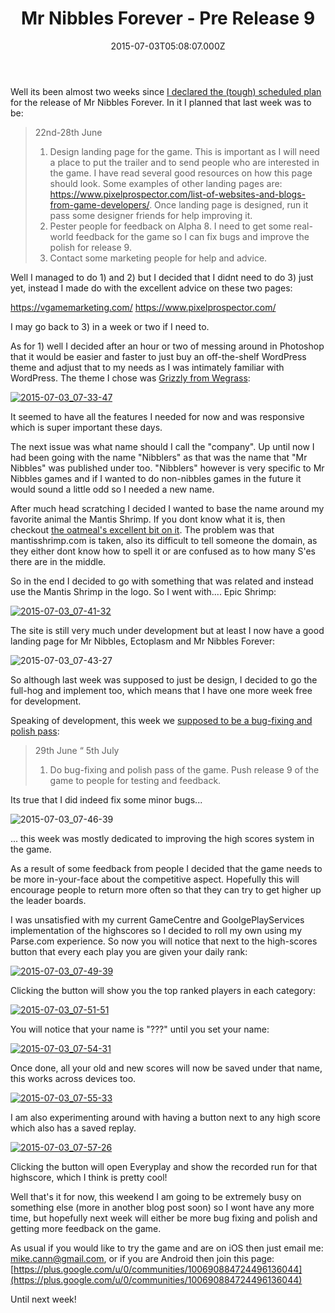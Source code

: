 ﻿---
coverImage: /posts/mr-nibbles-forever-pre-release-9/cover.jpg
date: "2015-07-03T05:08:07.000Z"
tags:
  - 2d
  - development
  - game
  - mr nibbles
  - physics
  - unity
  - unity3d
title: Mr Nibbles Forever - Pre Release 9
oldUrl: /mr-nibbles-forever/mr-nibbles-forever-pre-release-9
---

Well its been almost two weeks since [I declared the (tough) scheduled plan](https://www.mikecann.blog/myprojects/mr-nibbles-forever-getting-it-done/) for the release of Mr Nibbles Forever. In it I planned that last week was to be:

<!-- more -->

> 22nd-28th June
>
> 1. Design landing page for the game. This is important as I will need a place to put the trailer and to send people who are interested in the game. I have read several good resources on how this page should look. Some examples of other landing pages are: https://www.pixelprospector.com/list-of-websites-and-blogs-from-game-developers/. Once landing page is designed, run it pass some designer friends for help improving it.
> 2. Pester people for feedback on Alpha 8\. I need to get some real-world feedback for the game so I can fix bugs and improve the polish for release 9.
> 3. Contact some marketing people for help and advice.

Well I managed to do 1) and 2) but I decided that I didnt need to do 3) just yet, instead I made do with the excellent advice on these two pages:

https://vgamemarketing.com/
https://www.pixelprospector.com/

I may go back to 3) in a week or two if I need to.

As for 1) well I decided after an hour or two of messing around in Photoshop that it would be easier and faster to just buy an off-the-shelf WordPress theme and adjust that to my needs as I was intimately familiar with WordPress. The theme I chose was [Grizzly from Wegrass](https://themeforest.net/item/grizzly-responsive-app-showcase-corporate/1546240):

[![2015-07-03_07-33-47](https://www.mikecann.blog/wp-content/uploads/2015/07/2015-07-03_07-33-47-300x231.png)](https://www.mikecann.blog/wp-content/uploads/2015/07/2015-07-03_07-33-47.png)

It seemed to have all the features I needed for now and was responsive which is super important these days.

The next issue was what name should I call the "company". Up until now I had been going with the name "Nibblers" as that was the name that "Mr Nibbles" was published under too. "Nibblers" however is very specific to Mr Nibbles games and if I wanted to do non-nibbles games in the future it would sound a little odd so I needed a new name.

After much head scratching I decided I wanted to base the name around my favorite animal the Mantis Shrimp. If you dont know what it is, then checkout [the oatmeal's excellent bit on it](https://theoatmeal.com/comics/mantis_shrimp). The problem was that mantisshrimp.com is taken, also its difficult to tell someone the domain, as they either dont know how to spell it or are confused as to how many S'es there are in the middle.

So in the end I decided to go with something that was related and instead use the Mantis Shrimp in the logo. So I went with.... Epic Shrimp:

[![2015-07-03_07-41-32](https://www.mikecann.blog/wp-content/uploads/2015/07/2015-07-03_07-41-32-1024x728.png)](https://www.mikecann.blog/wp-content/uploads/2015/07/2015-07-03_07-41-32.png)

The site is still very much under development but at least I now have a good landing page for Mr Nibbles, Ectoplasm and Mr Nibbles Forever:

![2015-07-03_07-43-27](https://www.mikecann.blog/wp-content/uploads/2015/07/2015-07-03_07-43-27.png)

So although last week was supposed to just be design, I decided to go the full-hog and implement too, which means that I have one more week free for development.

Speaking of development, this week we [supposed to be a bug-fixing and polish pass](https://www.mikecann.blog/myprojects/mr-nibbles-forever-getting-it-done/):

> 29th June “ 5th July
>
> 1. Do bug-fixing and polish pass of the game. Push release 9 of the game to people for testing and feedback.

Its true that I did indeed fix some minor bugs...

![2015-07-03_07-46-39](https://www.mikecann.blog/wp-content/uploads/2015/07/2015-07-03_07-46-39.png)

... this week was mostly dedicated to improving the high scores system in the game.

As a result of some feedback from people I decided that the game needs to be more in-your-face about the competitive aspect. Hopefully this will encourage people to return more often so that they can try to get higher up the leader boards.

I was unsatisfied with my current GameCentre and GoolgePlayServices implementation of the highscores so I decided to roll my own using my Parse.com experience. So now you will notice that next to the high-scores button that every each play you are given your daily rank:

[![2015-07-03_07-49-39](https://www.mikecann.blog/wp-content/uploads/2015/07/2015-07-03_07-49-39-1024x772.png)](https://www.mikecann.blog/wp-content/uploads/2015/07/2015-07-03_07-49-39.png)

Clicking the button will show you the top ranked players in each category:

[![2015-07-03_07-51-51](https://www.mikecann.blog/wp-content/uploads/2015/07/2015-07-03_07-51-51-1024x768.png)](https://www.mikecann.blog/wp-content/uploads/2015/07/2015-07-03_07-51-51.png)

You will notice that your name is "???" until you set your name:

[![2015-07-03_07-54-31](https://www.mikecann.blog/wp-content/uploads/2015/07/2015-07-03_07-54-31-1024x763.png)](https://www.mikecann.blog/wp-content/uploads/2015/07/2015-07-03_07-54-31.png)

Once done, all your old and new scores will now be saved under that name, this works across devices too.

[![2015-07-03_07-55-33](https://www.mikecann.blog/wp-content/uploads/2015/07/2015-07-03_07-55-33-1024x773.png)](https://www.mikecann.blog/wp-content/uploads/2015/07/2015-07-03_07-55-33.png)

I am also experimenting around with having a button next to any high score which also has a saved replay.

[![2015-07-03_07-57-26](https://www.mikecann.blog/wp-content/uploads/2015/07/2015-07-03_07-57-26-1024x763.png)](https://www.mikecann.blog/wp-content/uploads/2015/07/2015-07-03_07-57-26.png)

Clicking the button will open Everyplay and show the recorded run for that highscore, which I think is pretty cool!

Well that's it for now, this weekend I am going to be extremely busy on something else (more in another blog post soon) so I wont have any more time, but hopefully next week will either be more bug fixing and polish and getting more feedback on the game.

As usual if you would like to try the game and are on iOS then just email me: mike.cann@gmail.com, or if you are Android then join this page: [https://plus.google.com/u/0/communities/100690884724496136044](https://plus.google.com/u/0/communities/100690884724496136044)

Until next week!
